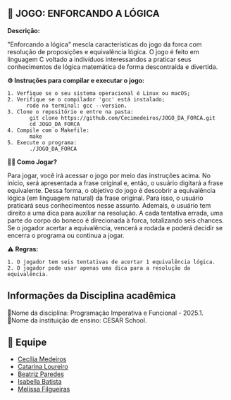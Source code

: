 ## 🩻 JOGO: ENFORCANDO A LÓGICA

**Descrição:**

 "Enforcando a lógica" mescla características do jogo da forca com resolução de proposições e equivalência lógica. O jogo é feito em linguagem C voltado a indivíduos interessandos a praticar seus conhecimentos de lógica matemática de forma descontraída e divertida.

**⚙️ Instruções para compilar e executar o jogo:**

    1. Verfique se o seu sistema operacional é Linux ou macOS;
    2. Verifique se o compilador 'gcc' está instalado;
          rode no terminal: gcc --version.
    3. Clone o repositório e entre na pasta:
           git clone https://github.com/Cecimedeiros/JOGO_DA_FORCA.git
           cd JOGO_DA_FORCA
    4. Compile com o Makefile:
           make
    5. Execute o programa:
           ./JOGO_DA_FORCA

**👩‍💻 Como Jogar?**

  Para jogar, você irá acessar o jogo por meio das instruções acima. No início, será apresentada a frase original e, então, o usuário digitará a frase equivalente. Dessa forma, o objetivo do jogo é descobrir a equivalência lógica (em linguagem natural) da frase original. Para isso, o usuário praticará seus conhecimentos nesse assunto. 
  Ademais, o usuário tem direito a uma dica para auxiliar na resolução. A cada tentativa errada, uma parte do corpo do boneco é direcionada à forca, totalizando seis chances. Se o jogador acertar a equivalência, vencerá a rodada e poderá decidir se encerra o programa ou continua a jogar.

**⚠️ Regras:**

    1. O jogador tem seis tentativas de acertar 1 equivalência lógica.
    2. O jogador pode usar apenas uma dica para a resolução da equivalência.
            
## Informações da Disciplina acadêmica

🔹Nome da disciplina: Programação Imperativa e Funcional - 2025.1.\
🔹Nome da instituição de ensino: CESAR School.

## 👥 Equipe
- [Cecília Medeiros](https://github.com/Cecimedeiros)
- [Catarina Loureiro](https://github.com/Catarina-loureiro)
- [Beatriz Paredes](https://github.com/BeatrizParedes)
- [Isabella Batista](https://github.com/BatistaIsabella)
- [Melissa Filgueiras](https://github.com/mweliss)

